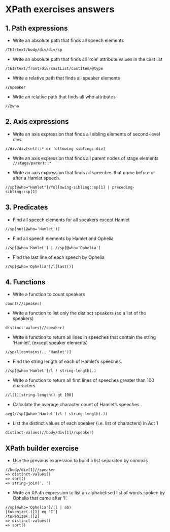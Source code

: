 # XPath exercises answers

## 1. Path expressions 

- Write an absolute path that finds all speech elements

`/TEI/text/body/div/div/sp`

- Write an absolute path that finds all 'role' attribute values in the cast list

`/TEI/text/front/div/castList/castItem/@type`

- Write a relative path that finds all speaker elements

`//speaker`

- Write an relative path that finds all who attributes

`//@who`

## 2. Axis expressions

- Write an axis expression that finds all sibling elements of second-level divs

`//div/div[self::* or following-sibling::div]`

- Write an axis expression that finds all parent nodes of stage elements
`//stage/parent::*`

- Write an axis expression that finds all speeches that come before or after a Hamlet speech.

`//sp[@who="Hamlet"]/following-sibling::sp[1] | preceding-sibling::sp[1]`

## 3. Predicates

- Find all speech elements for all speakers except Hamlet

`//sp[not(@who='Hamlet')]`
- Find all speech elements by Hamlet and Ophelia

`//sp[@who='Hamlet'] | //sp[@who='Ophelia']`

- Find the last line of each speech by Ophelia

`//sp[@who='Ophelia']/l[last()]`

## 4. Functions

- Write a function to count speakers

`count(//speaker)`

- Write a function to list only the distinct speakers (so a list of the speakers)

`distinct-values(//speaker)`

- Write a function to return all lines in speeches that contain the string ‘Hamlet’, (except speaker elements)

`//sp/l[contains(., 'Hamlet')]`

- Find the string length of each of Hamlet’s speeches.

`//sp[@who='Hamlet']/l ! string-length(.)`

- Write a function to return all first lines of speeches greater than 100 characters

`//l[1][string-length() gt 100]`

- Calculate the average character count of Hamlet’s speeches.

`avg(//sp[@who='Hamlet']/l ! string-length(.))`

- List the distinct values of each speaker (i.e. list of characters) in Act 1

`distinct-values(//body/div[1]//speaker)`

## XPath builder exercise

- Use the previous expression to build a list separated by commas

```
//body/div[1]//speaker
=> distinct-values()
=> sort()
=> string-join(', ')
```
 
- Write an XPath expression to list an alphabetised list of words spoken by Ophelia that came after ‘I’.

```
//sp[@who='Ophelia']/(l | ab)
[tokenize(.)[1] eq 'I']
/tokenize(.)[2]
=> distinct-values()
=> sort()
```
